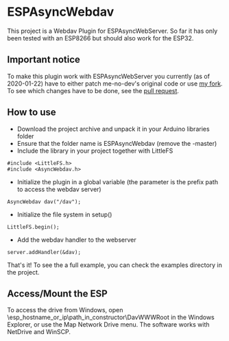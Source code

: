 # ESPAsyncWebdav
This project is a Webdav Plugin for ESPAsyncWebServer. So far it has only been tested with an ESP8266 but should 
also work for the ESP32.

## Important notice

To make this plugin work with ESPAsyncWebServer you currently (as of 2020-01-22) have to either patch me-no-dev's original code or use [my fork](https://github.com/rostwolke/ESPAsyncWebServer). To see which changes have to be done, see the [pull request](https://github.com/me-no-dev/ESPAsyncWebServer/pull/676).

## How to use
- Download the project archive and unpack it in your Arduino libraries folder
- Ensure that the folder name is ESPAsyncWebdav (remove the -master)
- Include the library in your project together with LittleFS
```
#include <LittleFS.h>
#include <AsyncWebdav.h>
```
- Initialize the plugin in a global variable (the parameter is the prefix path to access the webdav server)
```
AsyncWebdav dav("/dav");
```
- Initialize the file system in setup()
```
LittleFS.begin();
```
- Add the webdav handler to the webserver
```
server.addHandler(&dav);
```
That's it! To see the a full example, you can check the examples directory in the project.

## Access/Mount the ESP
To access the drive from Windows, open \\esp_hostname_or_ip\path_in_constructor\DavWWWRoot in the Windows Explorer, 
or use the Map Network Drive menu. The software works with NetDrive and WinSCP.
